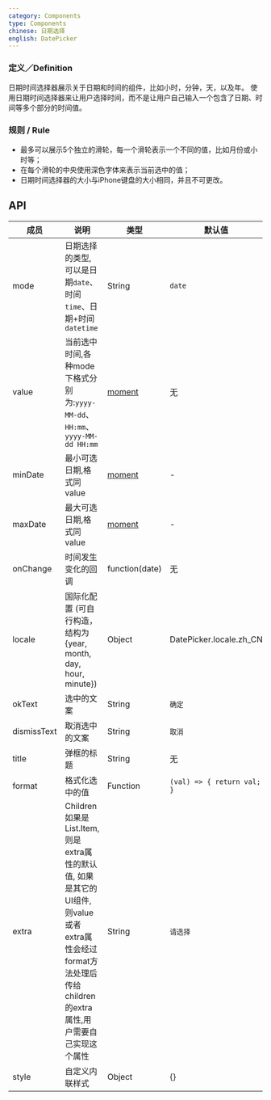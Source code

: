 ```yaml
---
category: Components
type: Components
chinese: 日期选择
english: DatePicker
---
```


### 定义／Definition
日期时间选择器展示关于日期和时间的组件，比如小时，分钟，天，以及年。
使用日期时间选择器来让用户选择时间，而不是让用户自己输入一个包含了日期、时间等多个部分的时间值。

### 规则 / Rule
- 最多可以展示5个独立的滑轮，每一个滑轮表示一个不同的值，比如月份或小时等；
- 在每个滑轮的中央使用深色字体来表示当前选中的值；
- 日期时间选择器的大小与iPhone键盘的大小相同，并且不可更改。


## API

| 成员        | 说明           | 类型       | 默认值       |
|------------|----------------|-----------|--------------|
| mode  | 日期选择的类型,可以是日期`date`、时间`time`、日期+时间`datetime` | String | `date`  |
| value | 当前选中时间,各种mode下格式分别为:`yyyy-MM-dd`、`HH:mm`、`yyyy-MM-dd HH:mm` | [moment](http://momentjs.com/) | 无 |
| minDate   | 最小可选日期,格式同value | [moment](http://momentjs.com/)  |  -  |
| maxDate   | 最大可选日期,格式同value | [moment](http://momentjs.com/)  |  -  |
| onChange   | 时间发生变化的回调  | function(date) |  无  |
| locale   | 国际化配置 (可自行构造，结构为 {year, month, day, hour, minute})	 | Object  | DatePicker.locale.zh_CN |
| okText   | 选中的文案 | String |  `确定`  |
| dismissText  | 取消选中的文案 | String |  `取消`  |
| title  | 弹框的标题 | String |  无  |
| format  | 格式化选中的值 | Function | `(val) => { return val; }`  |
| extra   | Children如果是List.Item,则是extra属性的默认值, 如果是其它的UI组件,则value或者extra属性会经过format方法处理后传给children的extra属性,用户需要自己实现这个属性 | String  |  `请选择`  |
| style   | 自定义内联样式 | Object |  {}  |
